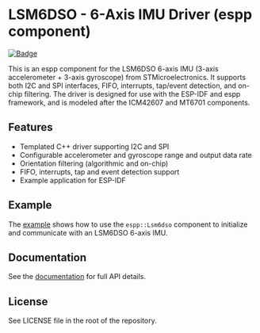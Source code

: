 # LSM6DSO - 6-Axis IMU Driver (espp component)

[![Badge](https://components.espressif.com/components/espp/lsm6dso/badge.svg)](https://components.espressif.com/components/espp/lsm6dso)

This is an espp component for the LSM6DSO 6-axis IMU (3-axis accelerometer +
3-axis gyroscope) from STMicroelectronics. It supports both I2C and SPI
interfaces, FIFO, interrupts, tap/event detection, and on-chip filtering. The
driver is designed for use with the ESP-IDF and espp framework, and is modeled
after the ICM42607 and MT6701 components.

## Features
- Templated C++ driver supporting I2C and SPI
- Configurable accelerometer and gyroscope range and output data rate
- Orientation filtering (algorithmic and on-chip)
- FIFO, interrupts, tap and event detection support
- Example application for ESP-IDF

## Example

The [example](./example) shows how to use the `espp::Lsm6dso` component to
initialize and communicate with an LSM6DSO 6-axis IMU.

## Documentation
See the [documentation](https://esp-cpp.github.io/espp/imu/lsm6dso.html) for
full API details.

## License
See LICENSE file in the root of the repository. 
